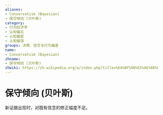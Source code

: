 ```yaml
---
aliases:
- Conservatism (Bayesian)
- 保守倾向 (贝叶斯)
category:
- 行为经济学
- 认知偏见
- 认知偏差
- 认知偏误
groups: 决策、信念与行为偏差
name:
- Conservatism (Bayesian)
zhname:
- 保守倾向 (贝叶斯)
zhwiki: https://zh.wikipedia.org/w/index.php?title=%E4%BF%9D%E5%AE%88%E5%82%BE%E5%90%91_(%E8%B2%9D%E8%91%89%E6%96%AF
---
```


# 保守倾向 (贝叶斯)

新证据出现时，对既有信念的修正幅度不足。
